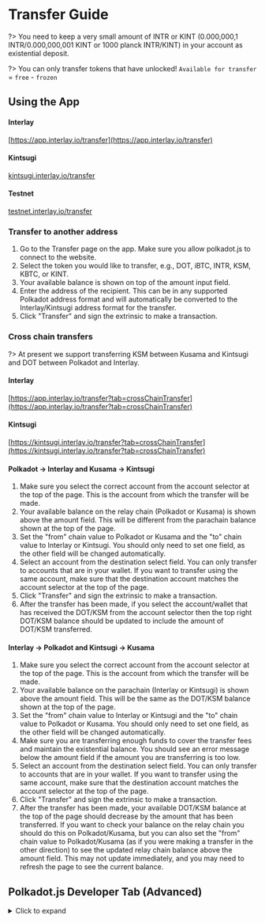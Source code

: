 # Transfer Guide

?> You need to keep a very small amount of INTR or KINT (0.000,000,1 INTR/0.000,000,001 KINT or 1000 planck INTR/KINT) in your account as existential deposit.

?> You can only transfer tokens that have unlocked! `Available for transfer` = `free` - `frozen`

## Using the App

<!-- tabs:start -->
#### **Interlay**

[https://app.interlay.io/transfer](https://app.interlay.io/transfer)

#### **Kintsugi**

[kintsugi.interlay.io/transfer](https://kintsugi.interlay.io/transfer)

#### **Testnet**

[testnet.interlay.io/transfer](https://testnet.interlay.io/transfer)

<!-- tabs:end -->

### Transfer to another address

1. Go to the Transfer page on the app. Make sure you allow polkadot.js to connect to the website.
2. Select the token you would like to transfer, e.g., DOT, iBTC, INTR, KSM, KBTC, or KINT.
3. Your available balance is shown on top of the amount input field.
4. Enter the address of the recipient. This can be in any supported Polkadot address format and will automatically be converted to the Interlay/Kintsugi address format for the transfer.
5. Click "Transfer" and sign the extrinsic to make a transaction.

### Cross chain transfers

?> At present we support transferring KSM between Kusama and Kintsugi and DOT between Polkadot and Interlay.

<!-- tabs:start -->
#### **Interlay**

[https://app.interlay.io/transfer?tab=crossChainTransfer](https://app.interlay.io/transfer?tab=crossChainTransfer)

#### **Kintsugi**

[https://kintsugi.interlay.io/transfer?tab=crossChainTransfer](https://kintsugi.interlay.io/transfer?tab=crossChainTransfer)

<!-- tabs:end -->

#### Polkadot -> Interlay and Kusama -> Kintsugi

1. Make sure you select the correct account from the account selector at the top of the page. This is the account from which the transfer will be made.
2. Your available balance on the relay chain (Polkadot or Kusama) is shown above the amount field. This will be different from the parachain balance shown at the top of the page.
3. Set the "from" chain value to Polkadot or Kusama and the "to" chain value to Interlay or Kintsugi. You should only need to set one field, as the other field will be changed automatically.
4. Select an account from the destination select field. You can only transfer to accounts that are in your wallet. If you want to transfer using the same account, make sure that the destination account matches the account selector at the top of the page.
5. Click "Transfer" and sign the extrinsic to make a transaction.
6. After the transfer has been made, if you select the account/wallet that has received the DOT/KSM from the account selector then the top right DOT/KSM balance should be updated to include the amount of DOT/KSM transferred.

#### Interlay -> Polkadot and Kintsugi -> Kusama

1. Make sure you select the correct account from the account selector at the top of the page. This is the account from which the transfer will be made.
2. Your available balance on the parachain (Interlay or Kintsugi) is shown above the amount field. This will be the same as the DOT/KSM balance shown at the top of the page.
3. Set the "from" chain value to Interlay or Kintsugi and the "to" chain value to Polkadot or Kusama. You should only need to set one field, as the other field will be changed automatically.
4. Make sure you are transferring enough funds to cover the transfer fees and maintain the existential balance. You should see an error message below the amount field if the amount you are transferring is too low.
5. Select an account from the destination select field. You can only transfer to accounts that are in your wallet. If you want to transfer using the same account, make sure that the destination account matches the account selector at the top of the page.
6. Click "Transfer" and sign the extrinsic to make a transaction.
7. After the transfer has been made, your available DOT/KSM balance at the top of the page should decrease by the amount that has been transferred. If you want to check your balance on the relay chain you should do this on Polkadot/Kusama, but you can also set the "from" chain value to Polkadot/Kusama (as if you were making a transfer in the other direction) to see the updated relay chain balance above the amount field. This may not update immediately, and you may need to refresh the page to see the current balance.

## Polkadot.js Developer Tab (Advanced)
<details>
<summary>
Click to expand
</summary>

#### Transfer KINT in Developer > Extrinsics > Tokens

?> Important: At the end of the transfer, write down / store the block hash of your transaction! (see [Step 3 below](kintsugi/guides?id=_3-transfer-kint-in-developer-gt-extrinsics-gt-tokens)). **Do not close the browser / tab before you do this!** Otherwise you will need to manually find your transaction in Polkadot.js.

1. To transfer KINT, select "Extrinsics" in the "Developer".

2. In the dropdown, select the "tokens" pallet.

3. Select the `transfer()` function. If you want to transfer all available tokens, you can use `transferAll()` - but be careful!

?> Important: You need to use `transfer()`, not `forceTransfer()`. Otherwise you will get a `BadOrigin` error.

4. Enter the source account.

5. Enter the destination account.

6. Select "KINT" in the "Token" dropdown.

7. Enter the amount **in pico KINT (1 KINT = 1,000,000,000,000 pico KINT)**.

8. Press "Sign Transaction". In the opened modal, enter your account password, and then click "Sign and Submit".


You will see a green success message after 10-20 seconds in the top right if the transfer was successful.

?> Reminder: 1 KINT = 1,000,000,000,000 pico KINT (12 zeroes).

![Transfer](../_assets/img/kintsugi/transfer/transfer-step-1.png)

</details>
